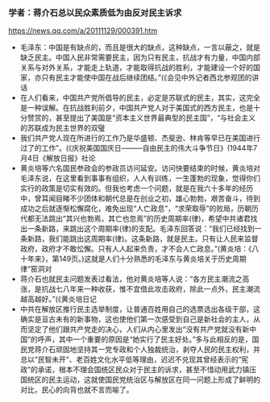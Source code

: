 ### 学者：蒋介石总以民众素质低为由反对民主诉求
https://news.qq.com/a/20111129/000391.htm
- 毛泽东：中国是有缺点的，而且是很大的缺点，这种缺点，一言以蔽之，就是缺乏民主。中国人民非常需要民主，因为只有民主，抗战才有力量，中国内部关系与对外关系，才能走上轨道，才能取得抗战的胜利，才能建设一个好的国家，亦只有民主才能使中国在战后继续团结。”(《会见中外记者西北参观团的讲话
- 在人们看来，中国共产党所倡导的民主，必定是苏联式的民主，其实，这完全是一种误解。在抗战胜利前夕，中国共产党人对于美国式的西方民主，也是十分赞赏的，甚至提出了美国是“资本主义世界最典型的民主国”，“与社会主义的苏联成为民主世界的双璧
- 我们共产党人现在所进行的工作乃是华盛顿、杰斐逊、林肯等早已在美国进行过了的工作”。(《庆祝美国国庆日———自由民主的伟大斗争节日》(1944年7月4日《解放日报》社论
- 黄炎培等六名国民参政会的参政员访问延安。访问快要结束的时候，黄炎培对毛泽东说，在这里看到事事有组织，人人有训练，一生蓬勃的现象，觉得你们实行的政策是切实有效的。但我也考虑一个问题，就是在我六十多年的经历中，曾耳闻目睹不少团体和朝代总是在创业之初，雄心勃勃，艰苦奋斗，待到成功之后就逐惭松懈腐化，难免出现“人亡政息”，“求荣取辱”的败局，历朝历代都无法跳出“其兴也勃焉，其亡也忽焉”的历史周期率(律)，希望中共诸君找出一条新路，来跳出这个周期率(律)的支配。毛泽东回答说：“我们已经找到一条新路，我们能跳出这周期率(律)。这条新路，就是民主。只有让人民来监督政府，政府才不敢忪懈。只有人人起来负责，才不会人亡政息。”(黄炎培：《八十年来》，第149页。)这就是人们十分熟悉的毛泽东与黄炎培关于历史周期律“窑洞对
- 蒋介石也就民主问题发表过看法，他对黄炎培等人说：“各方民主潮流之高涨，是抗战七八年来一种收获，惟不宜借此攻击政府，除此一点外，民主潮流越高越好。”(《黄炎培日记
- 中共在解放区推行民主选举制度，让普通百姓用自己的选票选出各级干部，这确实是亘古未有的新事物，这也使他们第一次感受到自己是新社会的主人，从而坚定了他们跟共产党走的决心，人们从内心里发出“没有共产党就没有新中国”的呼声，其中一个重要的原因是“她实行了民主好处。”多与此相反的是，国民党蒋介石顽固地坚持其一党专政和个人独裁统治，剥夺人民的民主权利，并总以“民智未开”、老百姓文化水平低等理由，迟迟不兑现其曾经表示的“宪政”的承诺，根本不理会国统区民众对于民主的诉求，甚至不惜动用武力镇压国统区的民主运动，这就使国民党统治区与解放区在同一问题上形成了鲜明的对比，民心的向背也就不言而喻了。